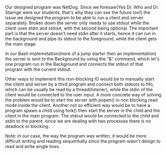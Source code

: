 Our designed program was NetDog. Since we foresaw(Yes Dr. Who and Dr. Starnge were our students, that's why they can see the future too!) the issue we designed the program to be able to run a client and server separately. 
Broken down the server only needs to use stdout while the client uses stdin and stdout, with the second being optional.
The important part is that the server doesn't need stdin after it starts, hence it can run in the background and pipe its stdout to the foreground, while the client gets the main stage.

In our Bash implemetation(more of a jump starter then an implementation) the server is sent to the Background by using the "&" command, which let's one program run in the Background and connects the stdout of that program with the current stdout.

Other ways to implement this non-blocking IO would be to manually start the client and server by a third program and connect both stdouts to fifo, which can be usually be read by a thread(listener), while the stdin of the client would be connected to the user input.
A more concrete way of solving the problem would be to start the server with popen() in non blocking read mode inside the client.
Another not so efficient way would be to have a program spawn a child using fork() then start the server in the child and the client in the main program. The stdout would be connected to the child and stdin to the parent, since we are dealing with two processes there is no deadlock or blocking.

Note: In our case, the way the program was written, it would be more difficult writing and reading sequentially since the program wasn't design to read and write single lines. 
